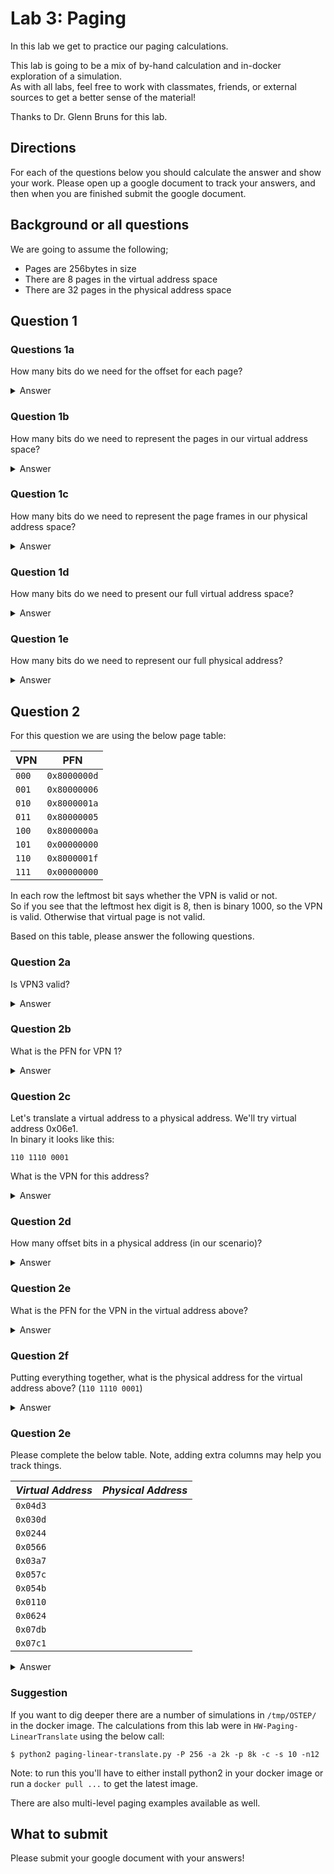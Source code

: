 # Lab 3: Paging

In this lab we get to practice our paging calculations.

This lab is going to be a mix of by-hand calculation and in-docker exploration of a simulation.  
As with all labs, feel free to work with classmates, friends, or external sources to get a better sense of the material!

Thanks to Dr. Glenn Bruns for this lab.

## Directions

For each of the questions below you should calculate the answer and show your work.
Please open up a google document to track your answers, and then when you are finished submit the google document.

## Background or all questions

We are going to assume the following;
- Pages are 256bytes in size
- There are 8 pages in the virtual address space
- There are 32 pages in the physical address space

## Question 1

### Questions 1a
How many bits do we need for the offset for each page?


<details>
  <summary>Answer</summary>

log2(256bytes) = 8bits for the offset

</details>

### Question 1b
How many bits do we need to represent the pages in our virtual address space?

<details>
  <summary>Answer</summary>

log2(8 pages) = 3bits for the VPNs

</details>

### Question 1c
How many bits do we need to represent the page frames in our physical address space?

<details>
  <summary>Answer</summary>

log2(32 pages) = 5bits for the PFNs

</details>

### Question 1d
How many bits do we need to present our full virtual address space?

<details>
  <summary>Answer</summary>

11bits = (8bits for the offset) + (3 bits for the VPNs)

</details>

### Question 1e
How many bits do we need to represent our full physical address?

<details>
  <summary>Answer</summary>

13bits = (8bits for the offset) + (5 bits for the PFNs)

</details>

## Question 2
For this question we are using the below page table:

| **VPN** | **PFN**      |
|---------|--------------|
| `000`   | `0x8000000d` |
| `001`   | `0x80000006` |
| `010`   | `0x8000001a` |
| `011`   | `0x80000005` |
| `100`   | `0x8000000a` |
| `101`   | `0x00000000` |
| `110`   | `0x8000001f` |
| `111`   | `0x00000000` |

In each row the leftmost bit says whether the VPN is valid or not.  
So if you see that the leftmost hex digit is 8, then is binary 1000, so the VPN is valid. 
Otherwise that virtual page is not valid.

Based on this table, please answer the following questions.

### Question 2a
Is VPN3 valid?

<details>
  <summary>Answer</summary>

For this, we look at the 4th entry (since we start indexing at 0), and see it is going to be `0x80000005`. 
The page table entry is `0x80000005` (`0b10000000000000000000000000000101`) has the leftmost bit as 1, so it is valid.
Note, I didn't convert this to binary except as an example, since the leading hex 8 indicates the leading bit is a 1.

Taking this, we know that our PFN is 5bits, which means we'd need 2 hex digits to represent it, so our PFN is 0x05`.

</details>


### Question 2b 
What is the PFN for VPN 1?

<details>
  <summary>Answer</summary>

In this case, VPN1 is going to have a page table entry of `0x80000006`, which is also valid, and has a PFN of `0x06`.


</details>


### Question 2c

Let's translate a virtual address to a physical address.  We'll try virtual address 0x06e1.  
In binary it looks like this:
```
110 1110 0001
```
What is the VPN for this address?


<details>
  <summary>Answer</summary>

In a previous question we identified how much of our address will be the VPN -- specifically, it will be the first 3bits.
So in this case, our VPN is going to be `110`. 

</details>

### Question 2d
How many offset bits in a physical address (in our scenario)?

<details>
  <summary>Answer</summary>

We know that the offset is the same in both the virtual and physical address spaces, so in both cases the offset is going ot be 8 bits.

</details>

### Question 2e
What is the PFN for the VPN in the virtual address above?


<details>
  <summary>Answer</summary>

In the example above we had VPN of `110`, which we see is `0x8000001f`.
From the leading `8` we see that it's a valid page, and then we want to grab out the appropriate part of the PFN.
In this case, since we know our PFN is 5bits (from above), that would be 2 hex digits, so `0x1f`.

</details>

### Question 2f
Putting everything together, what is the physical address for the virtual address above? (`110 1110 0001`)

<details>
  <summary>Answer</summary>
  The physical address is this:

```
1 1111 1110 0001
```

Which is 0x1FE1 in hexadecimal.  
The VPN for the virtual address is 110 binary, which is 6 decimal.  
Looking at the page table, the row for VPN 6 is the seventh row, because we start counting at 0.

The value in the row starts with an 8, so VPN 6 is valid.  

What is the corresponding PFN?  
The value in the row is 1f, which in binary is 11111.  
This is the PFN corresponding to VPN 6.  
To get the virtual address we put the VPN in front of the offset.  
The offset is always the same in the virtual and the physical address.

</details>

### Question 2e

Please complete the below table.  Note, adding extra columns may help you track things.

| ***Virtual Address*** | ***Physical Address*** |
|-----------------------|------------------------|
| `0x04d3`              |                        |
| `0x030d`              |                        |
| `0x0244`              |                        |
| `0x0566`              |                        |
| `0x03a7`              |                        |
| `0x057c`              |                        |
| `0x054b`              |                        |
| `0x0110`              |                        |
| `0x0624`              |                        |
| `0x07db`              |                        |
| `0x07c1`              |                        |


<details>

  <summary>Answer</summary>

| ***Virtual Address*** | Binary        | VPN | Page Table Entry | Valid? | PFN    | ***Physical Address*** |
|-----------------------|---------------|-----|------------------|--------|--------|------------------------|
| `0x04d3`              | 100 1101 0011 | 100 | `0x8000000a`     | yes    | `0x0a` | `0x0ad3`               |
| `0x030d`              | 011 0000 1101 | 011 | `0x80000005`     | yes    | `0x05` | `0x050d`               |
| `0x0244`              | 010 0100 0100 | 010 | `0x8000001a`     | yes    | `0x1a` | `0x1a44`               |
| `0x0566`              | 101 0110 0110 | 101 | `0x00000000`     | no     | N/A    | N/A                    |
| `0x03a7`              | 011 1010 0111 | 011 | `0x80000005`     | yes    | `0x05` | `0x05a7`               |
| `0x057c`              | 101 0111 1100 | 101 | `0x00000000`     | no     | N/A    | N/A                    |
| `0x054b`              | 101 0100 1011 | 101 | `0x00000000`     | no     | N/A    | N/A                    |
| `0x0110`              | 001 0001 0000 | 001 | `0x80000006`     | yes    | `0x06` | `0x0610`               |
| `0x0624`              | 110 0010 0100 | 110 | `0x8000001f`     | yes    | `0x1f` | `0x1f24`               |
| `0x07db`              | 111 1101 1011 | 111 | `0x00000000`     | no     | N/A    | N/A                    |
| `0x07c1`              | 111 1100 0001 | 111 | `0x00000000`     | no     | N/A    | N/A                    |
</details>

### Suggestion

If you want to dig deeper there are a number of simulations in `/tmp/OSTEP/` in the docker image.
The calculations from this lab were in `HW-Paging-LinearTranslate` using the below call:

```shell
$ python2 paging-linear-translate.py -P 256 -a 2k -p 8k -c -s 10 -n12

```

Note: to run this you'll have to either install python2 in your docker image or run a `docker pull ...` to get the latest image.

There are also multi-level paging examples available as well.

## What to submit

Please submit your google document with your answers!